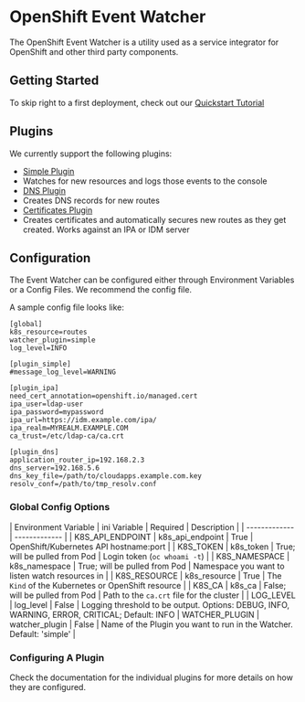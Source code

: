# OpenShift Event Watcher

The OpenShift Event Watcher is a utility used as a service integrator for OpenShift and other third party components.

## Getting Started

To skip right to a first deployment, check out our [Quickstart Tutorial](./QUICKSTART.md)

## Plugins

We currently support the following plugins:

* [Simple Plugin](./plugin_simple)
 * Watches for new resources and logs those events to the console
* [DNS Plugin](./plugin_dns)
 * Creates DNS records for new routes
* [Certificates Plugin](./plugin_ipa)
 * Creates certificates and automatically secures new routes as they get created. Works against an IPA or IDM server

## Configuration

The Event Watcher can be configured either through Environment Variables or a Config Files. We recommend the config file.

A sample config file looks like:

```
[global]
k8s_resource=routes
watcher_plugin=simple
log_level=INFO

[plugin_simple]
#message_log_level=WARNING

[plugin_ipa]
need_cert_annotation=openshift.io/managed.cert
ipa_user=ldap-user
ipa_password=mypassword
ipa_url=https://idm.example.com/ipa/
ipa_realm=MYREALM.EXAMPLE.COM
ca_trust=/etc/ldap-ca/ca.crt

[plugin_dns]
application_router_ip=192.168.2.3
dns_server=192.168.5.6
dns_key_file=/path/to/cloudapps.example.com.key
resolv_conf=/path/to/tmp_resolv.conf
```

### Global Config Options

| Environment Variable | ini Variable | Required | Description |
| ------------- | ------------- |
| K8S_API_ENDPOINT | k8s_api_endpoint | True | OpenShift/Kubernetes API hostname:port |
| K8S_TOKEN  | k8s_token | True; will be pulled from Pod | Login token (`oc whoami -t`) |
| K8S_NAMESPACE | k8s_namespace | True; will be pulled from Pod | Namespace you want to listen watch resources in |
| K8S_RESOURCE | k8s_resource | True | The `Kind` of the Kubernetes or OpenShift resource |
| K8S_CA | k8s_ca | False; will be pulled from Pod | Path to the `ca.crt` file for the cluster |
| LOG_LEVEL | log_level | False | Logging threshold to be output. Options: DEBUG, INFO, WARNING, ERROR, CRITICAL; Default: INFO
| WATCHER_PLUGIN | watcher_plugin | False | Name of the Plugin you want to run in the Watcher. Default: 'simple' |

### Configuring A Plugin

Check the documentation for the individual plugins for more details on how they are configured.
